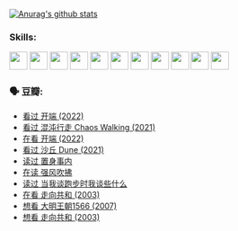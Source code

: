 
[![Anurag's github stats](https://github-readme-stats.vercel.app/api?username=w940853815)](https://github.com/anuraghazra/github-readme-stats)

### Skills:

<code><img height="32" src="https://cdn.jsdelivr.net/npm/simple-icons@v5/icons/python.svg"></code>
<code><img height="32" src="https://cdn.jsdelivr.net/npm/simple-icons@v5/icons/javascript.svg"></code>
<code><img height="32" src="https://cdn.jsdelivr.net/npm/simple-icons@v5/icons/django.svg"></code>
<code><img height="32" src="https://cdn.jsdelivr.net/npm/simple-icons@v5/icons/flask.svg"></code>
<code><img height="32" src="https://cdn.jsdelivr.net/npm/simple-icons@v5/icons/vuetify.svg"></code>
<code><img height="32" src="https://cdn.jsdelivr.net/npm/simple-icons@v5/icons/git.svg"></code>
<code><img height="32" src="https://cdn.jsdelivr.net/npm/simple-icons@v5/icons/docker.svg"></code>
<code><img height="32" src="https://cdn.jsdelivr.net/npm/simple-icons@v5/icons/postgresql.svg"></code>
<code><img height="32" src="https://cdn.jsdelivr.net/npm/simple-icons@v5/icons/elasticsearch.svg"></code>
<code><img height="32" src="https://cdn.jsdelivr.net/npm/simple-icons@v5/icons/macos.svg"></code>
<code><img height="32" src="https://cdn.jsdelivr.net/npm/simple-icons@v5/icons/linux.svg"></code>

### 🗣 豆瓣:

<!-- DOUBAN-ACTIVITIES:START -->
- [看过 开端‎ (2022)](https://www.douban.com/people/136069238/status/3737530861/?_i=43221020)
- [看过 混沌行走 Chaos Walking‎ (2021)](https://www.douban.com/people/136069238/status/3734828206/?_i=43221020)
- [在看 开端‎ (2022)](https://www.douban.com/people/136069238/status/3733533297/?_i=43221020)
- [看过 沙丘 Dune‎ (2021)](https://www.douban.com/people/136069238/status/3726869471/?_i=43221020)
- [读过 置身事内](https://www.douban.com/people/136069238/status/3726223867/?_i=43221020)
- [在读 强风吹拂](https://www.douban.com/people/136069238/status/3725395475/?_i=43221020)
- [读过 当我谈跑步时我谈些什么](https://www.douban.com/people/136069238/status/3715422296/?_i=43221020)
- [在看 走向共和‎ (2003)](https://www.douban.com/people/136069238/status/3711470443/?_i=43221020)
- [想看 大明王朝1566‎ (2007)](https://www.douban.com/people/136069238/status/3710980213/?_i=43221020)
- [想看 走向共和‎ (2003)](https://www.douban.com/people/136069238/status/3710980002/?_i=43221020)
<!-- DOUBAN-ACTIVITIES:END -->
<!--
**w940853815/w940853815** is a ✨ _special_ ✨ repository because its `README.md` (this file) appears on your GitHub profile.

Here are some ideas to get you started:

- 🔭 I’m currently working on ...
- 🌱 I’m currently learning ...
- 👯 I’m looking to collaborate on ...
- 🤔 I’m looking for help with ...
- 💬 Ask me about ...
- 📫 How to reach me: ...
- 😄 Pronouns: ...
- ⚡ Fun fact: ...
-->
